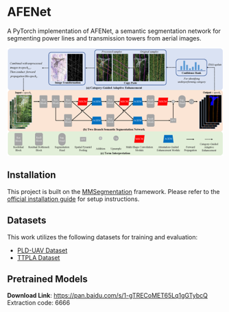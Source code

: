 
# AFENet

A PyTorch implementation of AFENet, a semantic segmentation network for segmenting power lines and transmission towers from aerial images.

![AFENet](AFENet.png)

## Installation

This project is built on the [MMSegmentation](https://github.com/open-mmlab/mmsegmentation) framework. Please refer to the [official installation guide](https://mmsegmentation.readthedocs.io/en/latest/get_started.html) for setup instructions.

## Datasets

This work utilizes the following datasets for training and evaluation:
*   [PLD-UAV Dataset](https://github.com/SnorkerHeng/PLD-UAV)
*   [TTPLA Dataset](https://github.com/R3ab/ttpla_dataset.git)

## Pretrained Models

**Download Link**: https://pan.baidu.com/s/1-gTRECoMET65Lq1gGTybcQ  
Extraction code: 6666




